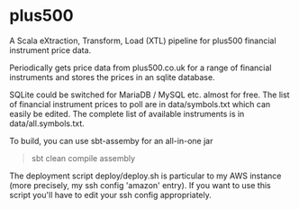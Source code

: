 plus500
=======

A Scala eXtraction, Transform, Load (XTL)  pipeline for plus500 financial instrument price data. 

Periodically gets price data from plus500.co.uk for a range of financial instruments and stores the prices in an sqlite database. 

SQLite could be switched for MariaDB / MySQL etc. almost for free. The list of financial instrument prices to poll are in data/symbols.txt which can easily be edited. The complete list of available instruments is in data/all.symbols.txt.

To build, you can use sbt-assemby for an all-in-one jar

> sbt clean compile assembly 


The deployment script deploy/deploy.sh is particular to my AWS instance (more precisely, my ssh config 'amazon' entry). If you want to use this script you'll have to edit your ssh config appropriately.
